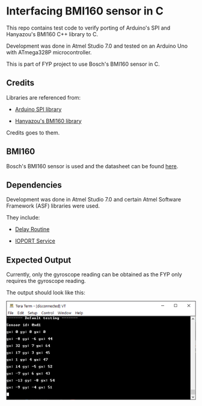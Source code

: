 # Interfacing BMI160 sensor in C

This repo contains test code to verify porting of Arduino's SPI and Hanyazou's BMI160 C++ library to C.

Development was done in Atmel Studio 7.0 and tested on an Arduino Uno with ATmega328P microcontroller.

This is part of FYP project to use Bosch's BMI160 sensor in C.

## Credits

Libraries are referenced from:

* [Arduino SPI library](https://github.com/arduino/ArduinoCore-avr/tree/master/libraries/SPI)

* [Hanyazou's BMI160 library](https://github.com/hanyazou/BMI160-Arduino)

Credits goes to them.

## BMI160

Bosch's BMI160 sensor is used and the datasheet can be found [here](https://www.bosch-sensortec.com/products/motion-sensors/imus/bmi160.html).

## Dependencies

Development was done in Atmel Studio 7.0 and certain Atmel Software Framework (ASF) libraries were used.

They include:

* [Delay Routine](https://asf.microchip.com/docs/latest/saml21/html/group__group__common__services__delay.html)

* [IOPORT Service](https://asf.microchip.com/docs/latest/saml21/html/group__ioport__group.html#gabc09edad7c3187dec63ce47e6f1b3c51)

## Expected Output

Currently, only the gyroscope reading can be obtained as the FYP only requires the gyroscope reading.

The output should look like this:

![Expected output](Capture.PNG)
